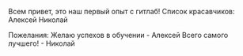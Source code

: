 Всем привет, это наш первый опыт с гитлаб!
Список красавчиков:
Алексей
Николай


Пожелания:
Желаю успехов в обучении - Алексей
Всего самого лучшего! - Николай
